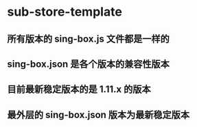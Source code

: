 # sub-store-template

## 所有版本的 sing-box.js 文件都是一样的

## sing-box.json 是各个版本的兼容性版本

## 目前最新稳定版本的是 1.11.x 的版本

## 最外层的 sing-box.json 版本为最新稳定版本